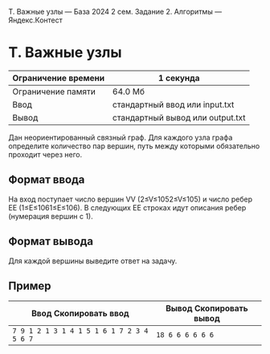 T. Важные узлы — База 2024 2 сем. Задание 2. Алгоритмы — Яндекс.Контест

# T. Важные узлы

| Ограничение времени | 1 секунда |
| --- | --- |
| Ограничение памяти | 64.0 Мб |
| Ввод | стандартный ввод или input.txt |
| Вывод | стандартный вывод или output.txt |

Дан неориентированный связный граф. Для каждого узла графа определите количество пар вершин, путь между которыми обязательно проходит через него.

## Формат ввода

На вход поступает число вершин VV (2≤V≤1052≤V≤105) и число ребер EE (1≤E≤1061≤E≤106).
В следующих EE строках идут описания ребер (нумерация вершин с 1).

## Формат вывода

Для каждой вершины выведите ответ на задачу.

## Пример

| Ввод Скопировать ввод | Вывод Скопировать вывод |
| --- | --- |
| `7 9 1 2 1 3 1 4 1 5 1 6 1 7 2 3 4 5 6 7 ` | `18 6 6 6 6 6 6 ` |
